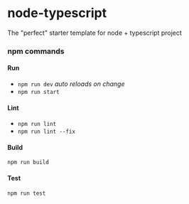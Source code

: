 # node-typescript
The "perfect" starter template for node + typescript project



### npm commands
    
#### Run
- `npm run dev` *auto reloads on change*
- `npm run start`

#### Lint
- `npm run lint`
- `npm run lint --fix`


#### Build
`npm run build`

#### Test
`npm run test`
